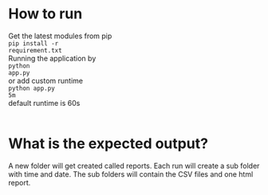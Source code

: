 # How to run

Get the latest modules from pip
<br>
<code>pip install -r requirement.txt</code>
<br>
Running the application by <br>
<code>python app.py</code><br>
or add custom runtime<br>
<code>python app.py 5m</code><br>
default runtime is 60s
<br><br>

# What is the expected output?

A new folder will get created called reports. Each run will create a sub folder with time and date. The sub folders will contain the CSV files and one html report.
